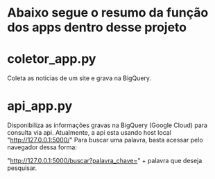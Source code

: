 # Abaixo segue o resumo da função dos apps dentro desse projeto

# coletor_app.py
Coleta as noticias de um site e grava na BigQuery.

# api_app.py
Disponibiliza as informações gravas na BigQuery (Google Cloud)  para consulta via api.
Atualmente, a api esta usando host local "http://127.0.0.1:5000/"
Para buscar uma palavra, basta acessar pelo navegador dessa forma: 

"http://127.0.0.1:5000/buscar?palavra_chave=" + palavra que deseja pesquisar. 


